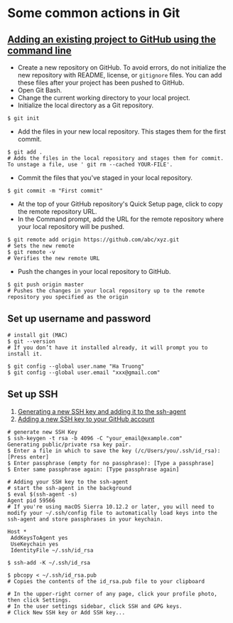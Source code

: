 # Some common actions in Git #

## [Adding an existing project to GitHub using the command line](https://help.github.com/articles/adding-an-existing-project-to-github-using-the-command-line/)

- Create a new repository on GitHub. To avoid errors, do not initialize the new repository with README, license, or `gitignore` files. You can add these files after your project has been pushed to GitHub.
- Open Git Bash.
- Change the current working directory to your local project.
- Initialize the local directory as a Git repository.
```
$ git init
```
- Add the files in your new local repository. This stages them for the first commit.
```
$ git add .
# Adds the files in the local repository and stages them for commit. To unstage a file, use ' git rm --cached YOUR-FILE'.
```
- Commit the files that you've staged in your local repository.
```
$ git commit -m "First commit"
```
- At the top of your GitHub repository's Quick Setup page, click  to copy the remote repository URL.
- In the Command prompt, add the URL for the remote repository where your local repository will be pushed.
```
$ git remote add origin https://github.com/abc/xyz.git
# Sets the new remote
$ git remote -v
# Verifies the new remote URL 
```
- Push the changes in your local repository to GitHub.
```
$ git push origin master
# Pushes the changes in your local repository up to the remote repository you specified as the origin
```

## Set up username and password

```
# install git (MAC)
$ git --version
# If you don’t have it installed already, it will prompt you to install it.

$ git config --global user.name "Ha Truong"
$ git config --global user.email "xxx@gmail.com"
```

## Set up SSH

1. [Generating a new SSH key and adding it to the ssh-agent](https://help.github.com/articles/generating-a-new-ssh-key-and-adding-it-to-the-ssh-agent/)
2. [Adding a new SSH key to your GitHub account](https://help.github.com/articles/adding-a-new-ssh-key-to-your-github-account/)

```
# generate new SSH Key
$ ssh-keygen -t rsa -b 4096 -C "your_email@example.com"
Generating public/private rsa key pair.
$ Enter a file in which to save the key (/c/Users/you/.ssh/id_rsa):[Press enter]
$ Enter passphrase (empty for no passphrase): [Type a passphrase]
$ Enter same passphrase again: [Type passphrase again]

# Adding your SSH key to the ssh-agent
# start the ssh-agent in the background
$ eval $(ssh-agent -s)
Agent pid 59566
# If you're using macOS Sierra 10.12.2 or later, you will need to modify your ~/.ssh/config file to automatically load keys into the ssh-agent and store passphrases in your keychain.

Host *
 AddKeysToAgent yes
 UseKeychain yes
 IdentityFile ~/.ssh/id_rsa

$ ssh-add -K ~/.ssh/id_rsa

$ pbcopy < ~/.ssh/id_rsa.pub
# Copies the contents of the id_rsa.pub file to your clipboard

# In the upper-right corner of any page, click your profile photo, then click Settings.
# In the user settings sidebar, click SSH and GPG keys.
# Click New SSH key or Add SSH key...
```
